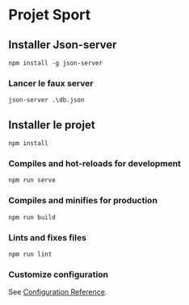 # Projet Sport

## Installer Json-server
```
npm install -g json-server
```

### Lancer le faux server
```
json-server .\db.json
```


## Installer le projet
```
npm install
```

### Compiles and hot-reloads for development
```
npm run serve
```

### Compiles and minifies for production
```
npm run build
```

### Lints and fixes files
```
npm run lint
```

### Customize configuration
See [Configuration Reference](https://cli.vuejs.org/config/).
